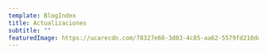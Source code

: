 ```yaml
---
template: BlogIndex
title: Actualizaciones
subtitle: ""
featuredImage: https://ucarecdn.com/78327e68-3d03-4c85-aa62-5579fd210ddc/
---
```

